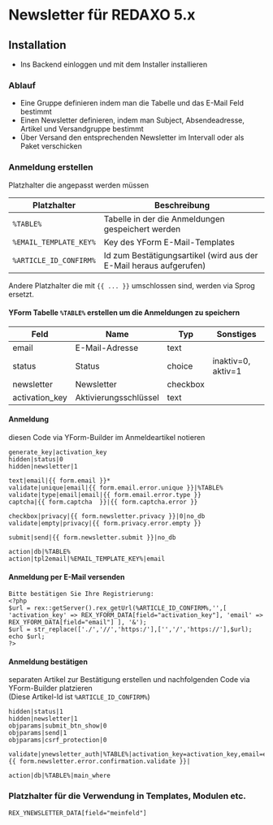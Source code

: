 # Newsletter für REDAXO 5.x

## Installation

* Ins Backend einloggen und mit dem Installer installieren

### Ablauf

* Eine Gruppe definieren indem man die Tabelle und das E-Mail Feld bestimmt
* Einen Newsletter definieren, indem man Subject, Absendeadresse, Artikel und Versandgruppe bestimmt
* Über Versand den entsprechenden Newsletter im Intervall oder als Paket verschicken



### Anmeldung erstellen

Platzhalter die angepasst werden müssen

| Platzhalter | Beschreibung |
| --- | --- |
| `%TABLE%` | Tabelle in der die Anmeldungen gespeichert werden |
| `%EMAIL_TEMPLATE_KEY%` | Key des YForm E-Mail-Templates |
| `%ARTICLE_ID_CONFIRM%` | Id zum Bestätigungsartikel (wird aus der E-Mail heraus aufgerufen) |

Andere Platzhalter die mit `{{ ... }}` umschlossen sind, werden via Sprog ersetzt.

#### YForm Tabelle `%TABLE%` erstellen um die Anmeldungen zu speichern

| Feld | Name | Typ | Sonstiges
| --- | --- | --- | --- |
| email | E-Mail-Adresse | text | |
| status | Status | choice | inaktiv=0, aktiv=1 |
| newsletter | Newsletter | checkbox | |
| activation_key | Aktivierungsschlüssel | text | |

#### Anmeldung

diesen Code via YForm-Builder im Anmeldeartikel notieren

```
generate_key|activation_key
hidden|status|0
hidden|newsletter|1

text|email|{{ form.email }}*
validate|unique|email|{{ form.email.error.unique }}|%TABLE%
validate|type|email|email|{{ form.email.error.type }}
captcha|{{ form.captcha  }}|{{ form.captcha.error }}

checkbox|privacy|{{ form.newsletter.privacy }}|0|no_db
validate|empty|privacy|{{ form.privacy.error.empty }}

submit|send|{{ form.newsletter.submit }}|no_db

action|db|%TABLE%
action|tpl2email|%EMAIL_TEMPLATE_KEY%|email
```

#### Anmeldung per E-Mail versenden

```
Bitte bestätigen Sie Ihre Registrierung:
<?php
$url = rex::getServer().rex_getUrl(%ARTICLE_ID_CONFIRM%,'',[ 'activation_key' => REX_YFORM_DATA[field="activation_key"], 'email' => REX_YFORM_DATA[field="email"] ], '&'); 
$url = str_replace(['./','//','https:/'],['','/','https://'],$url);
echo $url;
?>
```

#### Anmeldung bestätigen

separaten Artikel zur Bestätigung erstellen und nachfolgenden Code via YForm-Builder platzieren <br />
(Diese Artikel-Id ist `%ARTICLE_ID_CONFIRM%`)

```
hidden|status|1
hidden|newsletter|1
objparams|submit_btn_show|0
objparams|send|1
objparams|csrf_protection|0

validate|ynewsletter_auth|%TABLE%|activation_key=activation_key,email=email|status=0|{{ form.newsletter.error.confirmation.validate }}|

action|db|%TABLE%|main_where
```
### Platzhalter für die Verwendung in Templates, Modulen etc.

```
REX_YNEWSLETTER_DATA[field="meinfeld"]
```

